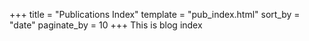 +++
title = "Publications Index"
template = "pub_index.html"
sort_by = "date"
paginate_by = 10
+++
 This is blog index

